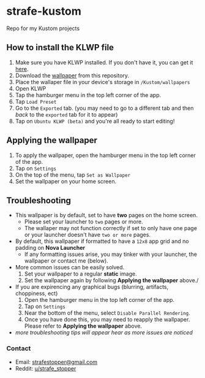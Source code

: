 # strafe-kustom

Repo for my Kustom projects

## How to install the KLWP file

1. Make sure you have KLWP installed. If you don't have it, you can get it [here](https://play.google.com/store/apps/details?id=org.kustom.wallpaper).
2. Download the [wallpaper](https://github.com/StrafeStopper/strafe-kustom/blob/master/Ubuntu_KLWP_beta.klwp) from this repository. 
3. Place the wallaper file in your device's storage in `/Kustom/wallpapers`
4. Open KLWP
5. Tap the hamburger menu in the top left corner of the app.
6. Tap `Load Preset`
7. Go to the `Exported` tab. (you may need to go to a different tab and then _back_ to the `exported` tab for it to appear)
8. Tap on `Ubuntu KLWP (beta)` and you're all ready to start editing!


## Applying the wallpaper

1. To apply the wallpaper, open the hamburger menu in the top left corner of the app.
2. Tap on `Settings`
3. On the top of the menu, tap `Set as Wallpaper`
4. Set the wallpaper on your home screen.


## Troubleshooting 

* This wallpaper is by default, set to have **two** pages on the home screen.
  * Please set your launcher to `two` pages or more. 
  * The wallaper may not function correctly if set to only have one page or your launcher doesn't have `two or more` pages. 
* By default, this wallpaper if formatted to have a `12x8` app grid and no padding on **Nova Launcher**
  * If any formatting issues arise, you may tinker with your launcher, the wallpaper or contact me (below). 
* More common issues can be easily solved.
  1. Set your wallpaper to a regular **static** image.
  2. Set the wallpaper again by following **Applying the wallpaper** above./
* If you are expirencing any graphical bugs (blurring, artifacts, choppiness, ect)
  1. Open the hamburger menu in the top left corner of the app.
  2. Tap on `Settings`
  3. Near the bottom of the menu, select `Disable Parallel Rendering`.
  4. Once you have done this, you may need to reapply the wallpaper. Please refer to **Applying the wallpaper** above.
 * _more troubleshooting tips will appear hear as more issues are noticed_
 
 
 ### Contact 
 
 * Email: strafestopper@gmail.com
 * Reddit: [u/strafe_stopper](https://www.reddit.com/user/Strafe_Stopper)
